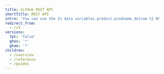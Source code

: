 ```yaml
---
title: GitHub REST API
shortTitle: REST API
intro: 'You can use the {% data variables.product.prodname_dotcom %} REST API to create calls to get the data you need to integrate with GitHub.'
redirect_from:
  - /v3
versions:
  fpt: 'false'
  ghes: '*'
  ghae: '*'
children:
  - /overview
  - /reference
  - /guides
---
```


